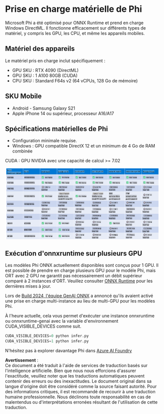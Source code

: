 # Prise en charge matérielle de Phi

Microsoft Phi a été optimisé pour ONNX Runtime et prend en charge Windows DirectML. Il fonctionne efficacement sur différents types de matériel, y compris les GPU, les CPU, et même les appareils mobiles.

## Matériel des appareils
Le matériel pris en charge inclut spécifiquement :

- GPU SKU : RTX 4090 (DirectML)
- GPU SKU : 1 A100 80GB (CUDA)
- CPU SKU : Standard F64s v2 (64 vCPUs, 128 Go de mémoire)

## SKU Mobile

- Android - Samsung Galaxy S21
- Apple iPhone 14 ou supérieur, processeur A16/A17

## Spécifications matérielles de Phi

- Configuration minimale requise.
- Windows : GPU compatible DirectX 12 et un minimum de 4 Go de RAM combinée

CUDA : GPU NVIDIA avec une capacité de calcul >= 7.02

![HardwareSupport](../../../../../translated_images/01.phihardware.925db5699da7752cf486314e6db087580583cfbcd548970f8a257e31a8aa862c.fr.png)

## Exécution d'onnxruntime sur plusieurs GPU

Les modèles Phi ONNX actuellement disponibles sont conçus pour 1 GPU. Il est possible de prendre en charge plusieurs GPU pour le modèle Phi, mais ORT avec 2 GPU ne garantit pas nécessairement un débit supérieur comparé à 2 instances d'ORT. Veuillez consulter [ONNX Runtime](https://onnxruntime.ai/) pour les dernières mises à jour.

Lors de [Build 2024, l'équipe GenAI ONNX](https://youtu.be/WLW4SE8M9i8?si=EtG04UwDvcjunyfC) a annoncé qu'ils avaient activé une prise en charge multi-instance au lieu de multi-GPU pour les modèles Phi.

À l'heure actuelle, cela vous permet d'exécuter une instance onnxruntime ou onnxruntime-genai avec la variable d'environnement CUDA_VISIBLE_DEVICES comme suit.

```Python
CUDA_VISIBLE_DEVICES=0 python infer.py
CUDA_VISIBLE_DEVICES=1 python infer.py
```

N'hésitez pas à explorer davantage Phi dans [Azure AI Foundry](https://ai.azure.com)

**Avertissement** :  
Ce document a été traduit à l'aide de services de traduction basés sur l'intelligence artificielle. Bien que nous nous efforcions d'assurer l'exactitude, veuillez noter que les traductions automatiques peuvent contenir des erreurs ou des inexactitudes. Le document original dans sa langue d'origine doit être considéré comme la source faisant autorité. Pour des informations critiques, il est recommandé de recourir à une traduction humaine professionnelle. Nous déclinons toute responsabilité en cas de malentendus ou d'interprétations erronées résultant de l'utilisation de cette traduction.